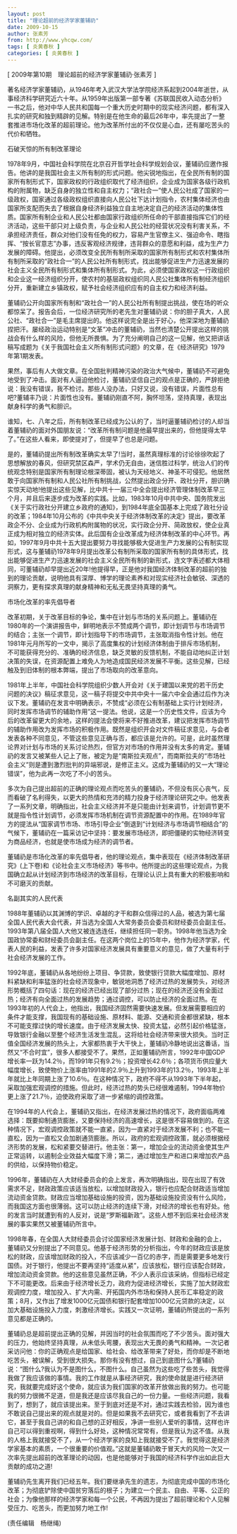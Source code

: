 ```yaml
---
layout: post
title: "理论超前的经济学家董辅礽"
date: 2009-10-15
author: 张素芳
from: http://www.yhcqw.com/
tags: [ 炎黄春秋 ]
categories: [ 炎黄春秋 ]
---
```



[ 2009年第10期　理论超前的经济学家董辅礽·张素芳 ]


著名经济学家董辅礽，从1946年考入武汉大学法学院经济系起到2004年逝世，从事经济科学研究近六十年。从1959年出版第一部专著《苏联国民收入动态分析》一书之后，他对中华人民共和国每一个重大历史时期中的现实经济问题，都有深入扎实的研究和独到精辟的见解。特别是在他生命的最后26年中，率先提出了一整套推进市场化改革的超前理论。他为改革所付出的不仅仅是心血，还有屡吃苦头的代价和牺牲。

石破天惊的所有制改革理论


1978年9月，中国社会科学院在北京召开哲学社会科学规划会议，董辅礽应邀作报告。他讲的是我国社会主义所有制的形式问题。他尖锐地指出，在全民所有制的国家所有制形式下，国家政权的行政组织取代了经济组织，企业成为国家各级行政机构的附属物，缺乏自身的独立性和自主权力；“政社合一”使人民公社成了国家的一级政权，国家通过各级政权组织直接向人民公社下达计划指令，农村集体经济也由国家所支配而失去了根据自身经济利益独立自主地决定自己的经济活动的集体性质。国家所有制企业和人民公社都由国家行政组织所任命的干部直接指挥它们的经济活动，这些干部只对上级负责，与企业和人民公社的经营状况没有利害关系，不承担经济责任，群众对他们没有任免的权力，容易产生官僚主义、强迫命令、瞎指挥、“按长官意志”办事，违反客观经济规律，违背群众的意愿和利益，成为生产力发展的障碍。他提出，必须改变全民所有制所采取的国家所有制形式和农村集体所有制所采取的“政社合一”的人民公社所有制形式，找出能够促进生产力迅速发展的社会主义全民所有制形式和集体所有制形式。为此，必须使国家政权这一行政组织和企业这一经济组织分开，使农村的基层政权组织同人民公社集体所有制经济组织分开，重新建立乡镇政权，赋予社会经济组织应有的自主权力和经济利益。


董辅礽公开向国家所有制和“政社合一”的人民公社所有制提出挑战，使在场的听众都惊呆了。报告会后，一位经济研究所的老先生对董辅礽说：你的胆子真大，人民公社、“政社合一”是毛主席提出的。他这样说完全是出于好心，他深深地为董辅礽捏把汗。屡经政治运动特别是“文革”冲击的董辅礽，当然也清楚公开提出这样的挑战会有什么样的风险，但他无所畏惧。为了充分阐明自己的这一见解，他又把讲话稿写成题为《关于我国社会主义所有制形式问题》的文章，在《经济研究》1979年第1期发表。


果然，事后有人大做文章。在全国批判精神污染的政治大气候中，董辅礽不可避免地受到了冲击。面对有人逼迫他检讨，董辅礽坚信自己的观点是正确的，严辞拒绝说：我没有错误，我不检讨。那些人没办法，只好又说，没有错误，片面性总有吧?董辅丰乃说：片面性也没有。董辅礽刚直不阿，胸怀坦荡，坚持真理，表现出献身科学的勇气和胆识。


谁知，七、八年之后，所有制改革已经成为公认的了，当时逼董辅礽检讨的人却当着董辅礽的面对外国朋友说：“改革所有制问题是他最早提出来的，但他提得太早了。”在这些人看来，即使提对了，但提早了也总是问题。


是的，董辅礽提出所有制改革确实太早了!当时，虽然真理标准的讨论徐徐吹起了思想解放的春风，但研究禁区森严，学术仍无自由，迷信胜过科学，统治人们的传统观念特别是国家所有制理论根深蒂固，被认为天经地义、神圣不可侵犯。他居然敢于向国家所有制和人民公社所有制挑战，公然提出政企分开、政社分开，胆识确实惊天动地!他提出这些见解，比中共十一届三中全会提出经济管理体制改革早三个月，并且后来逐步成为改革的实践。比如，1983年10月中共中央、国务院发出《关于实行政社分开建立乡政府的通知》，到1984年底全国基本上完成了政社分设的改革；1984年10月公布的《中共中央关于经济体制改革的决定》提出，要改革政企不分、企业成为行政机构附属物的状况，实行政企分开、简政放权，使企业真正成为相对独立的经济实体。此后国有企业改革成为经济体制改革的中心环节。再如，1997年9月中共十五大提出要努力寻找能够极大促进生产力发展的公有制实现形式，这与董辅礽1978年9月提出改革公有制所采取的国家所有制的具体形式，找出能够促进生产力迅速发展的社会主义全民所有制的新形式，连文字表述都大体相同，可董辅礽却早提出近20年!他提得早，正是他对我国经济体制改革的超前的独到的理论贡献，说明他具有深厚、博学的理论素养和对现实经济社会敏锐、深透的洞察力，更有探求真理的献身精神和无私无畏坚持真理的勇气。

市场化改革的率先倡导者


改革初期，关于改革目标的争论，集中在计划与市场的关系问题上。董辅礽在1980年的一个演讲报告中，鲜明地表示不赞成两个调节，即计划调节与市场调节的结合；主张一个调节，即计划指导下的市场调节，主张取消指令性计划。他在1981年元月所写的一文中，揭示了高度集权的计划经济体制由于排斥市场机制，不可能获得充分的、准确的经济信息，缺乏灵敏的反馈机制，不能自动地纠正计划决策的失误，在资源配置上难免人为地造成国民经济发展不平衡。这些见解，已经触及到旧体制的根本弊端，提出了市场取向的改革意向。


1981年上半年，中国社会科学院组织少数人开会对《关于建国以来党的若干历史问题的决议》稿征求意见，这一稿子将提交中共中央十一届六中全会通过后作为决议下发。董辅礽在发言中明确表示，不赞成“必须在公有制基础上实行计划经济，同时发挥市场调节的辅助作用”这一提法。他说，这是一个历史性文件，应该为今后的改革留更大的余地，这样的提法会使将来不好推进改革，建议把发挥市场调节的辅助作用改为发挥市场的积极作用。既然是组织开会对文件稿征求意见，与会者发表各种不同意见，不管这些意见正确与否，都应该是允许的。可是，此时虽然理论界对计划与市场的关系讨论热烈，但官方对市场的作用并没有太多的肯定。董辅礽的发言又被某些人记上了账，被定为是“南斯拉夫观点”，而南斯拉夫的“市场社会主义”则是遭到激烈批判的异端邪说，是修正主义。这成为董辅礽的又一大“理论错误”，他为此再一次吃了不小的苦头。


多次为自己提出超前的正确的理论观点而吃苦头的董辅礽，不但没有灰心丧气，反而看破了名利得失，以更大的热情和充沛的精力投身于经济理论研究之中。他发表了一系列文章，明确指出，社会主义经济并不是只能由计划来调节，计划调节更不就是指令性计划调节，必须发挥市场机制在调节资源配置中的作用。在1989年官方的提法从“国家调节市场、市场引导企业”倒退到“计划经济与市场调节相结合”的气候下，董辅礽在一篇采访记中坚持：要发展市场经济，即把僵硬的实物经济转变为商品经济，也就是使市场成为经济的调节者。


董辅礽是市场化改革的率先倡导者，他的理论观点，集中表现在《经济体制改革研究》(上下卷)和《论社会主义市场经济》等书中。他所提出的这些理论观点，为我国确立起从计划经济到市场经济的改革目标，在理论认识上具有重大的积极影响和不可磨灭的贡献。

名副其实的人民代表


1988年董辅礽以其渊博的学识、卓越的才干和群众信得过的人品，被选为第七届全国人民代表大会代表，并当选为全国人大常务委员会委员和财经委员会副主任。1993年第八届全国人大他又被连选连任，继续担任同一职务。1998年他当选为全国政协常委和财经委员会副主任。在这两个岗位上的15年中，他作为经济学家，代表人民的利益，发表了许多对国家经济发展具有重要意义的意见，做了大量有利于社会经济发展的工作。


1992年底，董辅礽从各地纷纷上项目、争贷款，致使银行贷款大幅度增加、原材料紧缺和利率猛涨的社会经济现象中，敏锐地洞悉了经济过热的发展势头，对经济形势概括了四句话：现在的经济已经出现了部分过热；现在的经济还没有全面过热；经济有向全面过热的发展趋势；通过调控，可以防止经济的全面过热。在1993年初的人代会上，他指出，我国经济固然需要快速发展。但发展需要相应的条件才能支撑，我国现有的基础设施、原材料、能源、交通和资金都很紧缺，根本不可能支撑过快的增长速度。由于经济发展太快、投资太猛，必然引起价格猛涨，导致银行金融以至整个经济生活发生混乱，这将给社会经济带来很大损失。当时正值全国经济发展的热头上，大家都热衷于大干快上，董辅礽冷静地说出这番话，当然又“不合时宜”，很多人都接受不了。果然，正如董辅礽所言，1992年中国GDP增长率一跃为14.2％，而1991年只有9.2％；投资增长42.6％；各项货币供应量大幅度增长，致使物价上涨率由1991年的2.9％上升到1993年的13.2％，1993年上半年就比上年同期上涨了10.6％。在这种情况下，政府不得不从1993年下半年起，采取加强宏观调控的措施。但此时，经济过热的势头已经很难遏制，1994年物价更上涨了21.7％，迫使政府采取了进一步紧缩的调控政策。


在1994年的人代会上，董辅礽又指出，在经济发展过热的情况下，政府面临两难选择：既要抑制通货膨胀，又要保持经济的高速增长，这是很不容易做到的。在这种情况下，宏观调控政策就不能一直紧，因为一直紧对于经济发展不利；也不能一直松，因为一直松又会加剧通货膨胀。所以，政府的宏观调控政策，就必须根据经济形势的发展，松和紧要交替进行。他主张：第一，增加企业的流动资金使其生产正常运转，以遏制企业效益大幅度下滑；第二，通过增加生产和进口来增加农产品的供给，以保持物价稳定。


1996年，董辅礽在人大财经委员会的会上发言，再次明确指出，现在出现了有效需求不足，财政政策应该适当放松，以增加财政投入，银行也应配合财政适当增加流动资金贷款。财政应当增加基础设施的投资，因为基础设施投资没有什么风险，而我国这方面也很薄弱。这可以防止经济的连续下滑，对经济的增长也有好处。他的发言当时就遭到有的人反对，说是“罗斯福新政”。这些人想不到后来社会经济发展的事实果然又被董辅礽所言中。


1998年春，在全国人大财经委员会讨论国家经济发展计划、财政和金融的会上，董辅礽又分别提出了不同意见。他基于经济形势的分析指出，今年的财政应该是放松的财政，应该增加财政的投入，不应该减少一百亿的赤字，而是需要更多地发行国债。对于银行，他提出不要再坚持“适度从紧”，应该放松，银行应该配合财政，增加流动资金贷款。他的这些意见虽然正确，不少人表示应该采纳，但指标已经定下不可能更改。后来由于经济增长乏力，政府为促进经济增长，实施了加大财政宏观调控力度，增加投入、扩大内需、开拓国内外市场和保持人民币汇率稳定的政策；8月，又作出了增发1000亿元国债和银行配套增加1000亿元贷款的决定，以加大基础设施投入力度，刺激经济增长。实践又一次证明，董辅礽所提出的一系列意见都是正确的。


董辅礽总是超前提出正确的见解，并因当时的社会氛围而吃了不少苦头。面对强大的压力，他始终坚持真理，从未低头弯腰，表现出大无畏的勇气和精神。一次记者采访问他：你的正确观点是给国家、给社会、给改革带来了好处，而你却是不断地吃苦头，被误解，受到很大损失。那你有没有想过，自己到底图什么?董辅礽说：“图什么?我认为不是图什么，不图什么。自己虽然为这些吃了些苦头，我觉得我做了我应该做的事情。我的工作就是从事经济研究，我的使命就是进行经济研究，我就要完成好这个使命，就应该为我们国家的改革开放做出我的努力。也可能我的努力很微不足道，但是我还是应该尽我自己的一份力量。一些经济问题，我看到了，想到了，就应该提出来。至于到底对还是不对，通过实践去检验，因为谁也不敢说自己提出来的观点就是对的。但是如果我不去研究它，或者我看到了不去讲它，甚至于我自己讲的和自己想的正好相反，净讲一些别人爱听的事情，这样也许自己可以得到重视啊，得到什么好处，这种情况常常有，但是我认为这不值。从我的人格上我就接受不了，从一个经济学家的良知上我就接受不了。我觉得这是经济学家基本的素质，一个很重要的价值观。”这就是董辅礽敢于冒天大的风险一次又一次率先提出超前的改革理论的动因，也是他能够对于我国的经济科学作出如此巨大贡献的成功之道!


董辅礽先生离开我们已经五年。我们要继承先生的遗志，为彻底完成中国的市场化改革；为彻底铲除使中国贫穷落后的根子；为建立一个民主、自由、平等、公正的社会；为像他那样的经济学家和每一个公民，不再因为提出了超前理论和个人见解受压力、吃苦头，而更加努力地工作!

(责任编辑　杨继绳)


